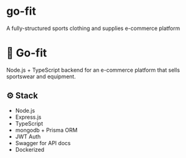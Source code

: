 # go-fit
A fully-structured sports clothing and supplies e-commerce platform
# 🛒 Go-fit

Node.js + TypeScript backend for an e-commerce platform that sells sportswear and equipment.

## ⚙️ Stack
- Node.js
- Express.js
- TypeScript
- mongodb + Prisma ORM
- JWT Auth
- Swagger for API docs
- Dockerized
